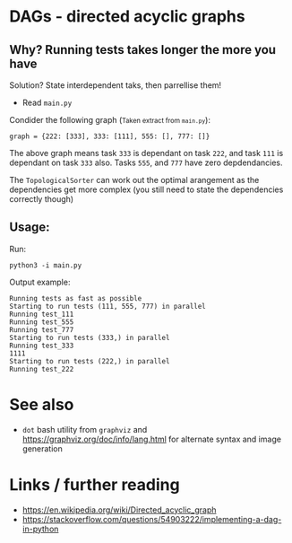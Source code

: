 # DAGs - directed acyclic graphs

## Why? Running tests takes longer the more you have

Solution? State interdependent taks, then parrellise them!


- Read `main.py`

Condider the following graph (<small>Taken extract from `main.py`</small>):

```
graph = {222: [333], 333: [111], 555: [], 777: []}

```

The above graph means task `333` is dependant on task `222`, and task `111` is dependant on task `333` also. Tasks `555`, and `777` have zero depdendancies.

The `TopologicalSorter` can work out the optimal arangement as the dependencies get more complex (you still need to state the dependencies correctly though)


## Usage:

Run:

```
python3 -i main.py
```

Output example:
```
Running tests as fast as possible
Starting to run tests (111, 555, 777) in parallel
Running test_111
Running test_555
Running test_777
Starting to run tests (333,) in parallel
Running test_333
1111
Starting to run tests (222,) in parallel
Running test_222
```


# See also

- `dot` bash utility from `graphviz` and https://graphviz.org/doc/info/lang.html for alternate syntax and image generation


# Links / further reading

- https://en.wikipedia.org/wiki/Directed_acyclic_graph
- https://stackoverflow.com/questions/54903222/implementing-a-dag-in-python
